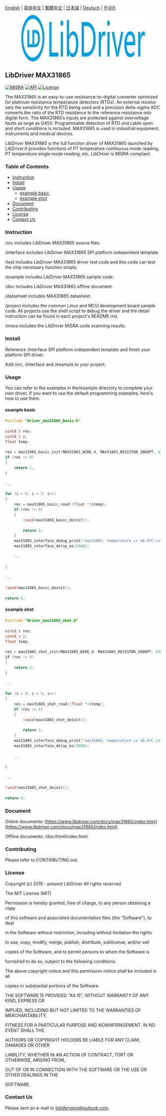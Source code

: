 [English](/README.md) | [ 简体中文](/README_zh-Hans.md) | [繁體中文](/README_zh-Hant.md) | [日本語](/README_ja.md) | [Deutsch](/README_de.md) | [한국어](/README_ko.md)

<div align=center>
<img src="/doc/image/logo.svg" width="400" height="150"/>
</div>

## LibDriver MAX31865

[![MISRA](https://img.shields.io/badge/misra-compliant-brightgreen.svg)](/misra/README.md) [![API](https://img.shields.io/badge/api-reference-blue.svg)](https://www.libdriver.com/docs/max31865/index.html) [![License](https://img.shields.io/badge/license-MIT-brightgreen.svg)](/LICENSE)

The MAX31865 is an easy-to-use resistance-to-digital converter optimized for platinum resistance temperature detectors (RTDs). An external resistor sets the sensitivity for the RTD being used and a precision delta-sigma ADC converts the ratio of the RTD resistance to the reference resistance into digital form. The MAX31865’s inputs are protected against overvoltage faults as large as Q45V. Programmable detection of RTD and cable open and short conditions is included. MAX31865 is used in industrial equipment, instruments and medical devices.

LibDriver MAX31865 is the full function driver of MAX31865 launched by LibDriver.It provides functions of PT temperature continuous mode reading, PT temperature single mode reading, etc. LibDriver is MISRA compliant.

### Table of Contents

  - [Instruction](#Instruction)
  - [Install](#Install)
  - [Usage](#Usage)
    - [example basic](#example-basic)
    - [example shot](#example-shot)
  - [Document](#Document)
  - [Contributing](#Contributing)
  - [License](#License)
  - [Contact Us](#Contact-Us)

### Instruction

/src includes LibDriver MAX31865 source files.

/interface includes LibDriver MAX31865 SPI platform independent template.

/test includes LibDriver MAX31865 driver test code and this code can test the chip necessary function simply.

/example includes LibDriver MAX31865 sample code.

/doc includes LibDriver MAX31865 offline document.

/datasheet includes MAX31865 datasheet.

/project includes the common Linux and MCU development board sample code. All projects use the shell script to debug the driver and the detail instruction can be found in each project's README.md.

/misra includes the LibDriver MISRA code scanning results.

### Install

Reference /interface SPI platform independent template and finish your platform SPI driver.

Add /src, /interface and /example to your project.

### Usage

You can refer to the examples in the/example directory to complete your own driver. If you want to use the default programming examples, here's how to use them.

#### example basic

```C
#include "driver_max31865_basic.h"

uint8_t res;
uint8_t i;
float temp;

res = max31865_basic_init(MAX31865_WIRE_4, MAX31865_RESISTOR_1000PT, 430.f);
if (res != 0)
{
    return 1;
}

...

for (i = 0; i < 3; i++)
{
    res = max31865_basic_read((float *)&temp);
    if (res != 0)
    {
        (void)max31865_basic_deinit();

        return 1;
    }
    max31865_interface_debug_print("max31865: temperature is %0.4fC.\n", temp);
    max31865_interface_delay_ms(1000);
    
    ...
    
}

...

(void)max31865_basic_deinit();

return 0;
```

#### example shot

```C
#include "driver_max31865_shot.h"

uint8_t res;
uint8_t i;
float temp;

res = max31865_shot_init(MAX31865_WIRE_4, MAX31865_RESISTOR_1000PT, 430.f);
if (res != 0)
{
    return 1;
}

...

for (i = 0; i < 3; i++)
{
    res = max31865_shot_read((float *)&temp);
    if (res != 0)
    {
        (void)max31865_shot_deinit();

        return 1;
    }
    max31865_interface_debug_print("max31865: temperature is %0.4fC.\n", temp);
    max31865_interface_delay_ms(1000);
    
    ...
    
}

...

(void)max31865_shot_deinit();

return 0;
```

### Document

Online documents: [https://www.libdriver.com/docs/max31865/index.html](https://www.libdriver.com/docs/max31865/index.html).

Offline documents: /doc/html/index.html.

### Contributing

Please refer to CONTRIBUTING.md.

### License

Copyright (c) 2015 - present LibDriver All rights reserved



The MIT License (MIT) 



Permission is hereby granted, free of charge, to any person obtaining a copy

of this software and associated documentation files (the "Software"), to deal

in the Software without restriction, including without limitation the rights

to use, copy, modify, merge, publish, distribute, sublicense, and/or sell

copies of the Software, and to permit persons to whom the Software is

furnished to do so, subject to the following conditions: 



The above copyright notice and this permission notice shall be included in all

copies or substantial portions of the Software. 



THE SOFTWARE IS PROVIDED "AS IS", WITHOUT WARRANTY OF ANY KIND, EXPRESS OR

IMPLIED, INCLUDING BUT NOT LIMITED TO THE WARRANTIES OF MERCHANTABILITY,

FITNESS FOR A PARTICULAR PURPOSE AND NONINFRINGEMENT. IN NO EVENT SHALL THE

AUTHORS OR COPYRIGHT HOLDERS BE LIABLE FOR ANY CLAIM, DAMAGES OR OTHER

LIABILITY, WHETHER IN AN ACTION OF CONTRACT, TORT OR OTHERWISE, ARISING FROM,

OUT OF OR IN CONNECTION WITH THE SOFTWARE OR THE USE OR OTHER DEALINGS IN THE

SOFTWARE. 

### Contact Us

Please sent an e-mail to lishifenging@outlook.com.